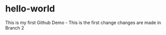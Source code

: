 hello-world
===========

This is my first Github Demo - This is the first change
changes are made in Branch 2